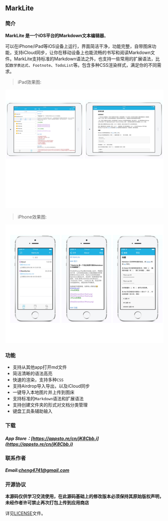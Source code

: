 ## MarkLite

### 简介

**MarkLite 是一个iOS平台的Markdown文本编辑器**。

可以在iPhone/iPad等iOS设备上运行，界面简洁干净，功能完整，自带图床功能，支持iCloud同步，让你在移动设备上也能流畅的书写和阅读Markdown文件。MarkLite支持标准的Markdown语法之外，也支持一些常用的扩展语法，比如`数学表达式`、`Footnote`、`TodoList`等。包含多种CSS渲染样式，满足你的不同需求。

>iPad效果图:

![iPad](ScreenShot/iPad.png)
>iPhone效果图:

![iPad](ScreenShot/iPhone.png)

### 功能

* 支持从其他app打开md文件
* 简洁清晰的语法高亮
* 快速的渲染，支持多种`CSS`
* 支持Airdrop导入导出，以及iCloud同步
* 一键导入本地图片并上传到图床
* 支持标准的`Markdown`语法和扩展语法
* 支持创建文件夹的形式对文档分类管理
* 键盘工具条辅助输入

### 下载
##### App Store：[https://appsto.re/cn/jK8Cbb.i](https://appsto.re/cn/jK8Cbb.i)

### 联系作者
##### Email:[cheng4741@gmail.com](cheng4741@gmail.com)

### 开源协议
**本源码仅供学习交流使用，在此源码基础上的修改版本必须保持其原始版权声明，未经作者许可禁止再次打包上传到应用商店**

详见[LICENSE](LICENSE.txt)文件。
